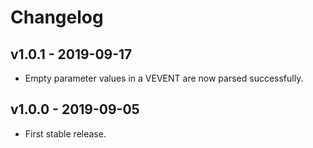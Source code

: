 # Changelog

## v1.0.1 - 2019-09-17

- Empty parameter values in a VEVENT are now parsed successfully.

## v1.0.0 - 2019-09-05

- First stable release.
